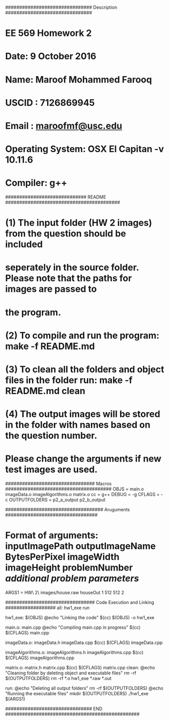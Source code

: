 ############################### Description ###############################
# EE 569 Homework 2
# Date: 9 October 2016
# Name: Maroof Mohammed Farooq 
# USCID : 7126869945 
# Email : maroofmf@usc.edu
# Operating System: OSX El Capitan -v 10.11.6
# Compiler: g++

############################# README #########################################
# (1)  The input folder  (HW 2 images) from the question should be included 
#      seperately in the source folder. Please note that the paths for images are passed to
#      the program.
#
# (2) To compile and run the program: make -f README.md
#
# (3) To clean all the folders and object files in the folder run: make -f README.md clean
#
# (4) The output images will be stored in the folder with names based on the question number.
#     Please change the arguments if new test images are used. 

################################ Macros ######################################
OBJS = main.o imageData.o imageAlgorithms.o matrix.o
cc = g++
DEBUG = -g
CFLAGS = -c
OUTPUTFOLDERS = p2_a_output p2_b_output

################################### Aruguments #################################
# Format of arguments: inputImagePath outputImageName BytesPerPixel imageWidth imageHeight problemNumber *additional problem parameters*

ARGS1 = HW\ 2\ images/house.raw houseOut 1 512 512 2

################################ Code Execution and Linking ##################
all: hw1_exe run	

hw1_exe: $(OBJS)
	@echo "Linking the code"
	$(cc) $(OBJS) -o hw1_exe

main.o: main.cpp
	@echo "Compiling main.cpp in progress"
	$(cc) $(CFLAGS) main.cpp

imageData.o: imageData.h imageData.cpp
	$(cc) $(CFLAGS) imageData.cpp

imageAlgorithms.o: imageAlgorithms.h imageAlgorithms.cpp
	$(cc) $(CFLAGS) imageAlgorithms.cpp

matrix.o: matrix.h matrix.cpp
	$(cc) $(CFLAGS) matrix.cpp
clean:
	@echo "Cleaning folder by deleting object and executable files"
	rm -rf $(OUTPUTFOLDERS)
	rm -rf *.o hw1_exe  *.raw *.out 
	

run:
	@echo "Deleting all output folders"
	rm -rf $(OUTPUTFOLDERS)
	@echo "Running the executable files"
	mkdir $(OUTPUTFOLDERS)
	./hw1_exe $(ARGS1)
	
############################### END ################################################
